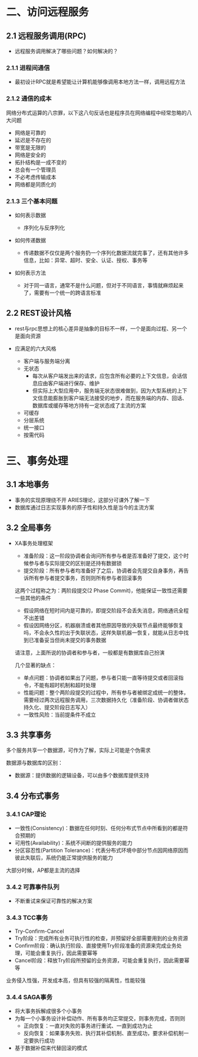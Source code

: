 # 二、访问远程服务

## 2.1 远程服务调用(RPC)

- 远程服务调用解决了哪些问题？如何解决的？

### 2.1.1 进程间通信

- 最初设计RPC就是希望能让计算机能够像调用本地方法一样，调用远程方法

### 2.1.2 通信的成本

网络分布式运算的八宗罪，以下这八句反话也是程序员在网络编程中经常忽略的八大问题

- 网络是可靠的
- 延迟是不存在的
- 带宽是无限的
- 网络是安全的
- 拓扑结构是一成不变的
- 总会有一个管理员
- 不必考虑传输成本
- 网络都是同质化的

### 2.1.3 三个基本问题

- 如何表示数据
  - 序列化与反序列化

- 如何传递数据
  - 传递数据不仅仅是两个服务扔一个序列化数据流就完事了，还有其他许多信息，比如：异常、超时、安全、认证、授权、事务等

- 如何表示方法
  - 对于同一语言，通常不是什么问题，但对于不同语言，事情就麻烦起来了，需要有一个统一的跨语言标准


## 2.2 REST设计风格

- rest与rpc思想上的核心差异是抽象的目标不一样，一个是面向过程、另一个是面向资源

- 应满足的六大风格
  - 客户端与服务端分离
  - 无状态
    - 每次从客户端发出来的请求，应包含所有必要的上下文信息，会话信息应由客户端进行保存、维护
    - 但实际上大型应用中，服务端无状态很难做到，因为大型系统的上下文信息能膨胀到客户端无法接受的地步，而在服务端的内存、回话、数据库或缓存等地方持有一定状态成了主流的方案
  - 可缓存
  - 分层系统
  - 统一接口
  - 按需代码

# 三、事务处理

## 3.1 本地事务

- 事务的实现原理绕不开 ARIES理论，这部分可课外了解一下
- 数据库通过日志实现事务的原子性和持久性是当今的主流方案

## 3.2 全局事务

- XA事务处理框架

  - 准备阶段：这一阶段协调者会询问所有参与者是否准备好了提交，这个时候参与者与实际提交的区别是还持有数据锁
  - 提交阶段：所有参与者均准备好了之后，协调者会先提交自身事务，再告诉所有参与者提交事务，否则则所有参与者回滚事务

  这两个过程称之为：两阶段提交(2 Phase Commit)，他能保证一致性还需要一些其他的条件

  - 假设网络在短时间内是可靠的，即提交阶段不会丢失消息，网络通讯全程不出差错
  - 假设因网络分区，机器崩溃或者其他原因导致的失联节点最终能够恢复吗，不会永久性的出于失联状态，这样失联机器一恢复，就能从日志中找到已准备妥当但尚未提交的事务数据

  请注意，上面所说的协调者和参与者，一般都是有数据库自己扮演

  几个显著的缺点：

  - 单点问题：协调者如果出了问题，参与者只能一直等待提交或者回滚指令，不能有超时机制和超时处理
  - 性能问题：整个两阶段提交的过程中，所有参与者被绑定成统一的整体，需要经过两次远程服务调用，三次数据持久化（准备阶段、协调者做状态持久化、提交阶段日志写入）
  - 一致性风险：当前提条件不成立

## 3.3 共享事务

多个服务共享一个数据源，可作为了解，实际上可能是个伪需求

数据源与数据库的区别：

- 数据源：提供数据的逻辑设备，可以由多个数据库提供支持

## 3.4 分布式事务

### 3.4.1 CAP理论

- 一致性(Consistency)：数据在任何时刻、任何分布式节点中所看到的都是符合预期的
- 可用性(Availability)：系统不间断的提供服务的能力
- 分区容忍性(Partition Tolerance)：代表分布式环境中部分节点因网络原因而彼此失联后，系统仍能正常提供服务的能力

大部分时候，AP都是主流的选择

### 3.4.2 可靠事件队列

- 不断重试来保证可靠性的解决方案

### 3.4.3 TCC事务

- Try-Confirm-Cancel
- Try阶段：完成所有业务可执行性的检查，并预留好全部需要用到的业务资源
- Confirm阶段：确认执行阶段、直接使用Try阶段准备的资源来完成业务处理，可能会重复执行，因此需要幂等
- Cancel阶段：释放Try阶段所预留的业务资源，可能会重复执行，因此需要幂等

业务侵入性强，开发成本高，但具有较强的隔离性，性能较强

### 3.4.4 SAGA事务

- 将大事务拆解成很多个小事务
- 为每一个小事务设计补偿动作、所有事务均正常提交，则事务完成，否则则
  - 正向恢复：一直对失败的事务进行重试、一直到成功为止
  - 反向恢复：如果事务失败、执行其补偿机制、直至成功，要求补偿机制一定要执行成功
- 基于数据补偿来代替回滚的模式
